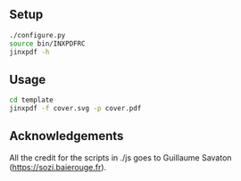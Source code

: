 ## Setup
```bash
./configure.py
source bin/INXPDFRC
jinxpdf -h
```

## Usage
```bash
cd template
jinxpdf -f cover.svg -p cover.pdf
```

## Acknowledgements

All the credit for the scripts in ./js goes to Guillaume Savaton (https://sozi.baierouge.fr).
